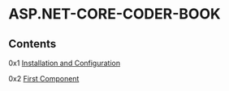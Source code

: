 # ASP.NET-CORE-CODER-BOOK

## Contents ##

0x1 [Installation and Configuration][link]

0x2 [First Component][link]


[link]: https://github.com/worldofmagic/ASP.NET-CORE-CODER-BOOK/blob/master/asp.net/0x0.md "Installation and Configuration"
[link]: https://github.com/worldofmagic/ASP.NET-CORE-CODER-BOOK/blob/master/asp.net/0x1.md "First Component"
